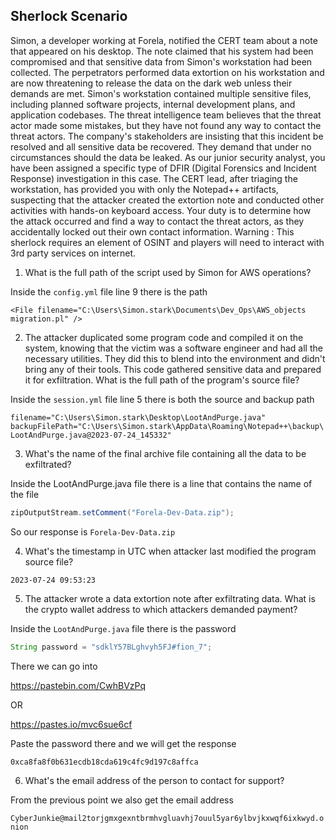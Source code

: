 ## Sherlock Scenario

Simon, a developer working at Forela, notified the CERT team about a note that appeared on his desktop. The note claimed that his system had been compromised and that sensitive data from Simon's workstation had been collected. The perpetrators performed data extortion on his workstation and are now threatening to release the data on the dark web unless their demands are met. Simon's workstation contained multiple sensitive files, including planned software projects, internal development plans, and application codebases. The threat intelligence team believes that the threat actor made some mistakes, but they have not found any way to contact the threat actors. The company's stakeholders are insisting that this incident be resolved and all sensitive data be recovered. They demand that under no circumstances should the data be leaked. As our junior security analyst, you have been assigned a specific type of DFIR (Digital Forensics and Incident Response) investigation in this case. The CERT lead, after triaging the workstation, has provided you with only the Notepad++ artifacts, suspecting that the attacker created the extortion note and conducted other activities with hands-on keyboard access. Your duty is to determine how the attack occurred and find a way to contact the threat actors, as they accidentally locked out their own contact information. Warning : This sherlock requires an element of OSINT and players will need to interact with 3rd party services on internet.

1. What is the full path of the script used by Simon for AWS operations?

Inside the `config.yml` file line 9 there is the path 

`<File filename="C:\Users\Simon.stark\Documents\Dev_Ops\AWS_objects migration.pl" />`

2. The attacker duplicated some program code and compiled it on the system, knowing that the victim was a software engineer and had all the necessary utilities. They did this to blend into the environment and didn't bring any of their tools. This code gathered sensitive data and prepared it for exfiltration. What is the full path of the program's source file?

Inside the `session.yml` file line 5 there is both the source and backup path

`filename="C:\Users\Simon.stark\Desktop\LootAndPurge.java" backupFilePath="C:\Users\Simon.stark\AppData\Roaming\Notepad++\backup\LootAndPurge.java@2023-07-24_145332"`

3. What's the name of the final archive file containing all the data to be exfiltrated?

Inside the LootAndPurge.java file there is a line that contains the name of the file

```java
zipOutputStream.setComment("Forela-Dev-Data.zip");
```

So our response is `Forela-Dev-Data.zip`

4. What's the timestamp in UTC when attacker last modified the program source file?

`2023-07-24 09:53:23`

5. The attacker wrote a data extortion note after exfiltrating data. What is the crypto wallet address to which attackers demanded payment?

Inside the `LootAndPurge.java` file there is the password

```java
String password = "sdklY57BLghvyh5FJ#fion_7";
```

There we can go into

https://pastebin.com/CwhBVzPq	

OR 

https://pastes.io/mvc6sue6cf	

Paste the password there and we will get the response

`0xca8fa8f0b631ecdb18cda619c4fc9d197c8affca`

6. What's the email address of the person to contact for support?

From the previous point we also get the email address

`CyberJunkie@mail2torjgmxgexntbrmhvgluavhj7ouul5yar6ylbvjkxwqf6ixkwyd.onion`